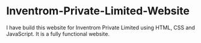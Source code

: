 # Inventrom-Private-Limited-Website
I have build this website for Inventrom Private Limited using HTML, CSS and JavaScript. It is a fully functional website.
